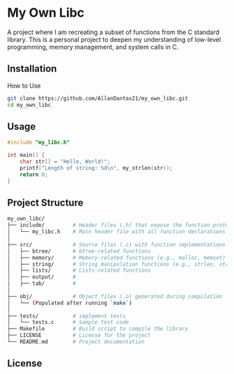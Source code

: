 # My Own Libc

 A project where I am recreating a subset of functions from the C standard library. This is a personal project to deepen my understanding of low-level programming, memory management, and system calls in C.

## Installation

How to Use

```bash
git clone https://github.com/AllanDantas21/my_own_libc.git
cd my_own_libc
```

## Usage

```c
#include "my_libc.h"

int main() {
    char str[] = "Hello, World!";
    printf("Length of string: %d\n", my_strlen(str));
    return 0;
}
```

## Project Structure

```bash
my_own_libc/
├── include/         # Header files (.h) that expose the function prototypes
│   └── my_libc.h    # Main header file with all function declarations
│
├── src/             # Source files (.c) with function implementations
│   ├── btree/       # btree-related functions
│   ├── memory/      # Memory-related functions (e.g., malloc, memset)
│   ├── string/      # String manipulation functions (e.g., strlen, strcpy)
│   ├── lists/       # Lists-related functions
│   ├── output/      # 
│   ├── tab/         #
│
├── obj/             # Object files (.o) generated during compilation
│   └── (Populated after running `make`)
│
├── tests/           # implement tests  
│   └── tests.c      # Sample test code
├── Makefile         # Build script to compile the library
├── LICENSE          # License for the project
└── README.md        # Project documentation

```
## License
